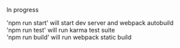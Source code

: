 In progress

'npm run start' will start dev server and webpack autobuild \
'npm run test' will run karma test suite \
'npm run build' will run webpack static build